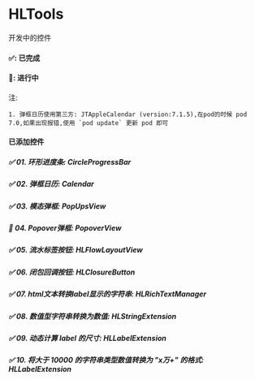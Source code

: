 # HLTools
开发中的控件


#### ✅: 已完成
#### 🐂: 进行中



注:
```
1. 弹框日历使用第三方: JTAppleCalendar (version:7.1.5),在pod的时候 pod 7.0,如果出现报错,使用 `pod update` 更新 pod 即可
```


#### 已添加控件
##### ✅ 01. 环形进度条: CircleProgressBar
##### ✅ 02. 弹框日历: Calendar
##### ✅ 03. 模态弹框: PopUpsView
##### 🐂 04. Popover弹框: PopoverView
##### ✅ 05. 流水标签按钮: HLFlowLayoutView
##### ✅ 06. 闭包回调按钮: HLClosureButton
##### ✅ 07. html文本转换label显示的字符串: HLRichTextManager
##### ✅ 08. 数值型字符串转换为数值: HLStringExtension
##### ✅ 09. 动态计算 label 的尺寸: HLLabelExtension
##### ✅ 10. 将大于 10000 的字符串类型数值转换为 "x万+" 的格式: HLLabelExtension

